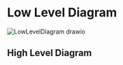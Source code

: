 # Low Level Diagram
![LowLevelDiagram drawio](https://user-images.githubusercontent.com/49854369/132472289-fc348d6c-02e8-4865-b5d0-5e5086112ceb.png)

## High Level Diagram 
